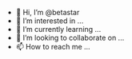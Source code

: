 - 👋 Hi, I’m @betastar
- 👀 I’m interested in ...
- 🌱 I’m currently learning ...
- 💞️ I’m looking to collaborate on ...
- 📫 How to reach me ...

<!---
betastar/betastar is a ✨ special ✨ repository because its `README.md` (this file) appears on your GitHub profile.
You can click the Preview link to take a look at your changes.
--->
